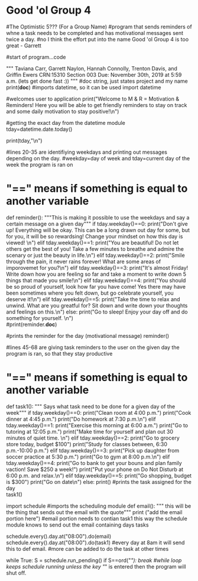 # Good 'ol Group 4
#The Optimistic 5??? (For a Group Name)
#program that sends reminders of whne a task needs to be completed and has motivational messages sent twice a day. 
#no I think the effort put into the name Good 'ol Group 4 is too great - Garrett 

#start of program...code

"""
Taviana Carr, Garrett Naylon, Hannah Connolly, Trenton Davis, and Griffin Ewers
CRN:15310
Section 003
Due: November 30th, 2019 at 5:59 a.m. (lets get done fast :))
"""
#doc string, just states project and my name
print(__doc__)
#imports datetime, so it can be used
import datetime

#welcomes user to application
print("Welcome to M & R = Motivation & Reminders! Here you will be able to get friendly reminders to stay on track and some daily motivation to stay positive!\n")

#getting the exact day from the datetime module
tday=datetime.date.today()

print(tday,"\n")


#lines 20-35 are identifiying weekdays and printing out messages depending on the day.
#weekday=day of week and tday=current day of the week the program is ran on
# "==" means if something is equal to another variable 
def reminder():
    """This is making it possible to use the weekdays and say a certain message on a given day"""
    if tday.weekday()==0:
        print("Don't give up! Everything will be okay. This can be a long drawn out day for some, but for you, it will be so rewardsing! Change your mindset on how this day is viewed! \n") 
    elif tday.weekday()==1:
        print("You are beautiful! Do not let others get the best of you! Take a few minutes to breathe and admire the scenary or just the beauty in life.\n")
    elif tday.weekday()==2:
        print("Smile through the pain, it never rains forever! What are some areas of imporovemet for you?\n")
    elif tday.weekday()==3:
        print("It's almost Friday! Write down how you are feeling so far and take a moment to write down 5 things that made you smile!\n")
    elif tday.weekday()==4: 
        print("You should be so proud of yourself, look how far you have come! Yes there may have been sometimes where you felt down, but go celebrate yourself, you deserve it!\n")
    elif tday.weekday()==5:
        print("Take the time to relax and unwind. What are you greatful for? Sit down and write down your thoughts and feelings on this.\n")
    else:
        print("Go to sleep! Enjoy your day off and do something for yourself. \n")  
#print(reminder.__doc__)
        
#prints the reminder for the day (motivational message)
reminder()

#lines 45-68 are giving task reminders to the user on the given day the program is ran, so that they stay productive
# "==" means if something is equal to another variable 
def task1():
    """ Says what task need to be done for a given day of the week"""
    if tday.weekday()==0:
       print("Clean room at 4:00 p.m.")
       print("Cook dinner at 4:45 p.m.")
       print("Do homework at 7:30 p.m.\n")
    elif tday.weekday()==1:
        print("Exercise this morning at 6:00 a.m.")
        print("Go to tutoring at 12:05 p.m.")
        print("Make time for yourself and plan out 30 minutes of quiet time. \n")
    elif tday.weekday()==2:
        print("Go to grocery store today, budget $100")
        print("Study for classes between, 6:30 p.m.-10:00 p.m.")
    elif tday.weekday()==3:
        print("Pick up daughter from soccer practice at 5:30 p.m.")
        print("Go to gym at 8:00 p.m.\n")
    elif tday.weekday()==4:
        print("Go to bank to get your bouns and plan family vaction! Save $250 a week!")
        print("Put your phone on Do Not Disturb at 6:00 p.m. and relax.\n")
    elif tday.weekday()==5:
        print("Go shopping, budget is $300")
        print("Go on date\n")
    else:
        print()
#prints the task assigned for the day        
task1()

import schedule
#imports the scheduling module 
def email():
    """ this will be the thing that sends out the email with the quote"""
    print ("add the email portion here")
    #email portion needs to contian task1 this way the schedule module knows to send out the email containing days tasks
    
schedule.every().day.at("08:00").do(email)
schedule.every().day.at("08:00").do(task1)
#every day at 8am it will send this to def email.
#more can be added to do the task at other times

while True:
   S = schedule.run_pending()
   if S==ord("*"):
        break
#while loop keeps schedule running unless the key "*" is entered then the program will shut off.
